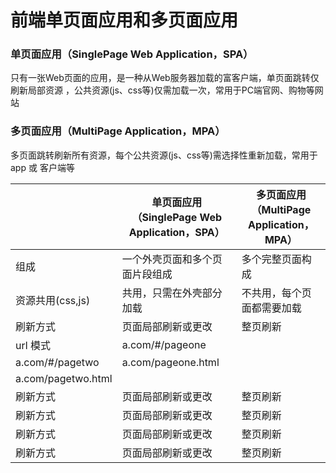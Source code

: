 # 前端单页面应用和多页面应用
### 单页面应用（SinglePage Web Application，SPA）
只有一张Web页面的应用，是一种从Web服务器加载的富客户端，单页面跳转仅刷新局部资源 ，公共资源(js、css等)仅需加载一次，常用于PC端官网、购物等网站
### 多页面应用（MultiPage Application，MPA）
多页面跳转刷新所有资源，每个公共资源(js、css等)需选择性重新加载，常用于 app 或 客户端等
<br/>

|             | 单页面应用（SinglePage Web Application，SPA）   |  多页面应用（MultiPage Application，MPA）  |
| --------   |  --------  |  -------- |
| 组成       | 一个外壳页面和多个页面片段组成     |  多个完整页面构成   |
| 资源共用(css,js)       |共用，只需在外壳部分加载      |   不共用，每个页面都需要加载   |
| 刷新方式     | 页面局部刷新或更改     |   整页刷新  |
| url 模式     | a.com/#/pageone 
a.com/#/pagetwo     |   a.com/pageone.html 
a.com/pagetwo.html  |
| 刷新方式     | 页面局部刷新或更改     |   整页刷新  |
| 刷新方式     | 页面局部刷新或更改     |   整页刷新  |
| 刷新方式     | 页面局部刷新或更改     |   整页刷新  |
| 刷新方式     | 页面局部刷新或更改     |   整页刷新  |
